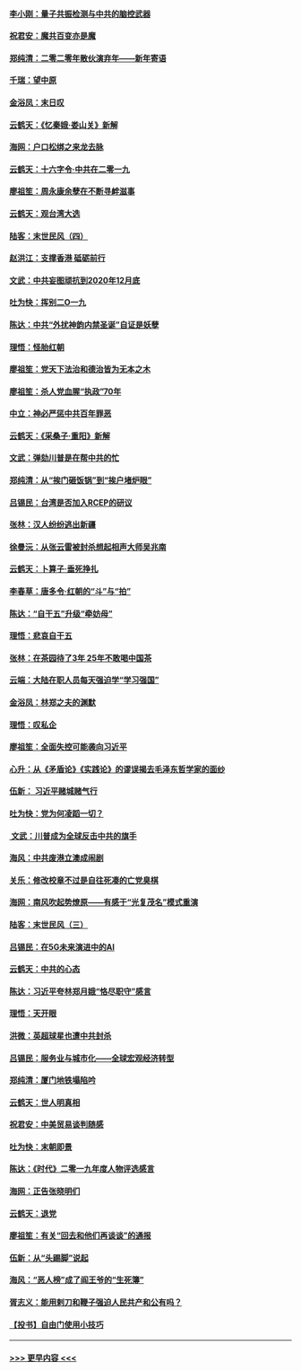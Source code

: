 #### [李小刚：量子共振检测与中共的脑控武器](../pages/nsc993/n11754518.md?t=12310222) 
#### [祝君安：魔共百变亦是魔](../pages/nsc993/n11754469.md?t=12310222) 
#### [郑纯清：二零二零年散伙演弃年——新年寄语](../pages/nsc993/n11754195.md?t=12310222) 
#### [千瑞：望中原](../pages/nsc993/n11754159.md?t=12310222) 
#### [金浴凤：末日叹](../pages/nsc993/n11752359.md?t=12310222) 
#### [云鹤天：《忆秦娥‧娄山关》新解](../pages/nsc993/n11752348.md?t=12310222) 
#### [海网：户口松绑之来龙去脉](../pages/nsc993/n11752328.md?t=12310222) 
#### [云鹤天：十六字令‧中共在二零一九](../pages/nsc993/n11752305.md?t=12310222) 
#### [廖祖笙：周永康余孽在不断寻衅滋事](../pages/nsc993/n11751013.md?t=12310222) 
#### [云鹤天：观台湾大选](../pages/nsc993/n11751007.md?t=12310222) 
#### [陆客：末世民风（四）](../pages/nsc993/n11749203.md?t=12310222) 
#### [赵洪江：支撑香港 砥砺前行](../pages/nsc993/n11748482.md?t=12310222) 
#### [文武：中共妄图顽抗到2020年12月底](../pages/nsc993/n11748446.md?t=12310222) 
#### [吐为快：挥别二O一九](../pages/nsc993/n11748411.md?t=12310222) 
#### [陈达：中共“外扰神韵内禁圣诞”自证是妖孽](../pages/nsc993/n11748226.md?t=12310222) 
#### [理悟：怪胎红朝](../pages/nsc993/n11748206.md?t=12310222) 
#### [廖祖笙：党天下法治和德治皆为无本之木](../pages/nsc993/n11748135.md?t=12310222) 
#### [廖祖笙：杀人党血腥“执政”70年](../pages/nsc993/n11745144.md?t=12310222) 
#### [中立：神必严惩中共百年罪恶](../pages/nsc993/n11744970.md?t=12310222) 
#### [云鹤天：《采桑子‧重阳》新解](../pages/nsc993/n11744948.md?t=12310222) 
#### [文武：弹劾川普是在帮中共的忙](../pages/nsc993/n11744758.md?t=12310222) 
#### [郑纯清：从“挨门砸饭锅”到“挨户堵炉眼”](../pages/nsc993/n11744745.md?t=12310222) 
#### [吕锡民：台湾是否加入RCEP的研议](../pages/nsc993/n11744701.md?t=12310222) 
#### [张林：汉人纷纷逃出新疆](../pages/nsc993/n11743530.md?t=12310222) 
#### [徐曼沅：从张云雷被封杀想起相声大师吴兆南](../pages/nsc993/n11741816.md?t=12310222) 
#### [云鹤天：卜算子‧垂死挣扎](../pages/nsc993/n11739956.md?t=12310222) 
#### [李春草：唐多令‧红朝的“斗”与“拍”](../pages/nsc993/n11739830.md?t=12310222) 
#### [陈达：“自干五”升级“牵妨母”](../pages/nsc993/n11739724.md?t=12310222) 
#### [理悟：悲哀自干五](../pages/nsc993/n11739547.md?t=12310222) 
#### [张林：在茶园待了3年 25年不敢喝中国茶](../pages/nsc993/n11739240.md?t=12310222) 
#### [云端：大陆在职人员每天强迫学“学习强国”](../pages/nsc993/n11738735.md?t=12310222) 
#### [金浴凤：林郑之夫的渊默](../pages/nsc993/n11737735.md?t=12310222) 
#### [理悟：叹私企](../pages/nsc993/n11737715.md?t=12310222) 
#### [廖祖笙：全面失控可能袭向习近平](../pages/nsc993/n11737704.md?t=12310222) 
#### [心升：从《矛盾论》《实践论》的谬误揭去毛泽东哲学家的面纱](../pages/nsc993/n11736962.md?t=12310222) 
#### [伍新： 习近平赌城赌气行](../pages/nsc993/n11736929.md?t=12310222) 
#### [吐为快：党为何凌蹈一切？](../pages/nsc993/n11736915.md?t=12310222) 
#### [ 文武：川普成为全球反击中共的旗手](../pages/nsc993/n11736882.md?t=12310222) 
#### [海风：中共废港立澳成闹剧](../pages/nsc993/n11735857.md?t=12310222) 
#### [关乐：修改校章不过是自往死凑的亡党臭棋](../pages/nsc993/n11735097.md?t=12310222) 
#### [海网：南风吹起势燎原——有感于“光复茂名”模式重演](../pages/nsc993/n11732308.md?t=12310222) 
#### [陆客：末世民风（三）](../pages/nsc993/n11732211.md?t=12310222) 
#### [吕锡民：在5G未来演进中的AI](../pages/nsc993/n11730010.md?t=12310222) 
#### [云鹤天：中共的心态](../pages/nsc993/n11729906.md?t=12310222) 
#### [陈达：习近平夸林郑月娥“恪尽职守”感言](../pages/nsc993/n11729881.md?t=12310222) 
#### [理悟：天开眼](../pages/nsc993/n11729699.md?t=12310222) 
#### [洪微：英超球星也遭中共封杀](../pages/nsc993/n11727243.md?t=12310222) 
#### [吕锡民：服务业与城市化——全球宏观经济转型](../pages/nsc993/n11725845.md?t=12310222) 
#### [郑纯清：厦门地铁塌陷吟](../pages/nsc993/n11725813.md?t=12310222) 
#### [云鹤天：世人明真相](../pages/nsc993/n11725621.md?t=12310222) 
#### [祝君安：中美贸易谈判随感](../pages/nsc993/n11725609.md?t=12310222) 
#### [吐为快：末朝即景](../pages/nsc993/n11723365.md?t=12310222) 
#### [陈达：《时代》二零一九年度人物评选感言](../pages/nsc993/n11723337.md?t=12310222) 
#### [海网：正告张晓明们](../pages/nsc993/n11723228.md?t=12310222) 
#### [云鹤天：退党](../pages/nsc993/n11723056.md?t=12310222) 
#### [廖祖笙：有关“回去和他们再谈谈”的通报](../pages/nsc993/n11722442.md?t=12310222) 
#### [伍新：从“头踢脚”说起](../pages/nsc993/n11722429.md?t=12310222) 
#### [海风：“恶人榜”成了阎王爷的“生死簿”](../pages/nsc993/n11722272.md?t=12310222) 
#### [胥志义：能用剌刀和鞭子强迫人民共产和公有吗？](../pages/nsc993/n11720569.md?t=12310222) 
#### [【投书】自由门使用小技巧](../pages/nsc993/n11720180.md?t=12310222) 

----
#### [ >>> 更早内容 <<< ](../indexes/nsc993-earlier.md)
